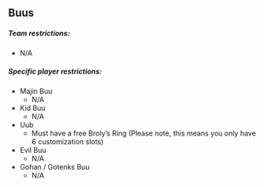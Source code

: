 ## Buus

##### Team restrictions:
  -  N/A

##### Specific player restrictions:

- Majin Buu
  - N/A
- Kid Buu
  - N/A
- Uub
  - Must have a free Broly’s Ring (Please note, this means you only have 6 customization slots)
- Evil Buu
  - N/A
- Gohan / Gotenks Buu
  - N/A